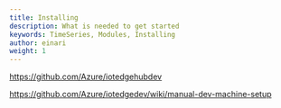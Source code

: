 ```yaml
---
title: Installing
description: What is needed to get started
keywords: TimeSeries, Modules, Installing
author: einari
weight: 1
---
```

https://github.com/Azure/iotedgehubdev


https://github.com/Azure/iotedgedev/wiki/manual-dev-machine-setup

